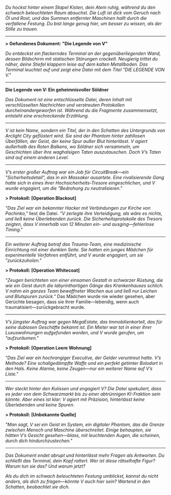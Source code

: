 _Du hockst hinter einem Stapel Kisten, dein Atem ruhig, während du den schwach beleuchteten Raum absuchst. Die Luft ist dick vom Geruch nach Öl und Rost, und das Summen entfernter Maschinen hallt durch die verfallene Festung. Du bist lange genug hier, um besser zu wissen, als der Stille zu trauen._

---

**> Gefundenes Dokument: "Die Legende von V"**

_Du entdeckst ein flackerndes Terminal an der gegenüberliegenden Wand, dessen Bildschirm mit statischen Störungen crackelt. Neugierig trittst du näher, deine Stiefel klappern leise auf dem kalten Metallboden. Das Terminal leuchtet auf und zeigt eine Datei mit dem Titel "DIE LEGENDE VON V."_

---

**Die Legende von V: Ein geheimnisvoller Söldner**

_Das Dokument ist eine entschlüsselte Datei, deren Inhalt mit verschlüsselten Nachrichten und verstreuten Protokollen durcheinandergeworfen ist. Während du die Fragmente zusammensetzt, entsteht eine erschreckende Erzählung._

---

_V ist kein Name, sondern ein Titel, der in den Schatten des Untergrunds von Arclight City geflüstert wird. Sie sind der Phantom hinter zahllosen Überfällen, der Geist, der keine Spur außer Blut hinterlässt. V agiert außerhalb des Roten Balkens, wo Söldner sich versammeln, um Geschichten über ihre waghalsigen Taten auszutauschen. Doch V’s Taten sind auf einem anderen Level._

---

_V’s erster großer Auftrag war ein Job für CircuitBreak—ein "Sicherheitsdetail", das in ein Massaker ausartete. Eine rivalisierende Gang hatte sich in eines ihrer Hochsicherheits-Tresore eingeschlichen, und V wurde engagiert, um die "Bedrohung zu neutralisieren."_

**> Protokoll: [Operation Blackout]**

_"Das Ziel war ein bekannter Hacker mit Verbindungen zur Kirche von Pachinko,"_ liest die Datei. _"V zerlegte ihre Verteidigung, als wäre es nichts, und ließ keine Überlebenden zurück. Die Sicherheitsprotokolle des Tresors zeigten, dass V innerhalb von 12 Minuten ein- und ausging—fehlerlose Timing."_

---

_Ein weiterer Auftrag betraf das Trauma-Team, eine medizinische Einrichtung mit einer dunklen Seite. Sie hatten ein junges Mädchen für experimentelle Verfahren entführt, und V wurde engagiert, um sie "zurückzuholen."_

**> Protokoll: [Operation Whitecoat]**

_"Zeugen berichteten von einer einsamen Gestalt in schwarzer Rüstung, die wie ein Geist durch die labyrinthartigen Gänge des Krankenhauses schlich. V nahm ein ganzes Team bewaffneter Wachen aus und ließ nur Leichen und Blutspuren zurück."_ Das Mädchen wurde nie wieder gesehen, aber Gerüchte besagen, dass sie ihrer Familie—lebendig, wenn auch traumatisiert—zurückgebracht wurde.

---

_V’s jüngster Auftrag war gegen MegaEstate, das Immobilienkartell, das für seine dubiosen Geschäfte bekannt ist. Ein Mieter war tot in einer ihrer Luxuswohnungen aufgefunden worden, und V wurde gerufen, um "aufzuräumen."_

**> Protokoll: [Operation Leere Wohnung]**

_"Das Ziel war ein hochrangiger Executive, der Gelder veruntreut hatte. V’s Methode? Eine schallgedämpfte Waffe und ein perfekt getimter Bolodart in den Hals. Keine Alarme, keine Zeugen—nur ein weiterer Name auf V’s Liste."_

---

_Wer steckt hinter den Kulissen und engagiert V? Die Datei spekuliert, dass es jeder von dem Schwarzmarkt bis zu einer abtrünnigen KI-Fraktion sein könnte. Aber eines ist klar: V agiert mit Präzision, hinterlässt keine Überlebenden und keine Spuren._

**> Protokoll: [Unbekannte Quelle]**

_"Man sagt, V sei ein Geist im System, ein digitaler Phantom, das die Grenze zwischen Mensch und Maschine überschreitet. Einige behaupten, sie hätten V’s Gesicht gesehen—blass, mit leuchtenden Augen, die scheinen, durch dich hindurchzustechen."_

---

_Das Dokument endet abrupt und hinterlässt mehr Fragen als Antworten. Du schließt das Terminal, dein Kopf rattert. Wer ist diese rätselhafte Figur? Warum tun sie das? Und warum jetzt?_

_Als du dich im schwach beleuchteten Festung umblickst, kannst du nicht anders, als dich zu fragen—könnte V auch hier sein? Wartend in den Schatten, beobachtet sie dich._
